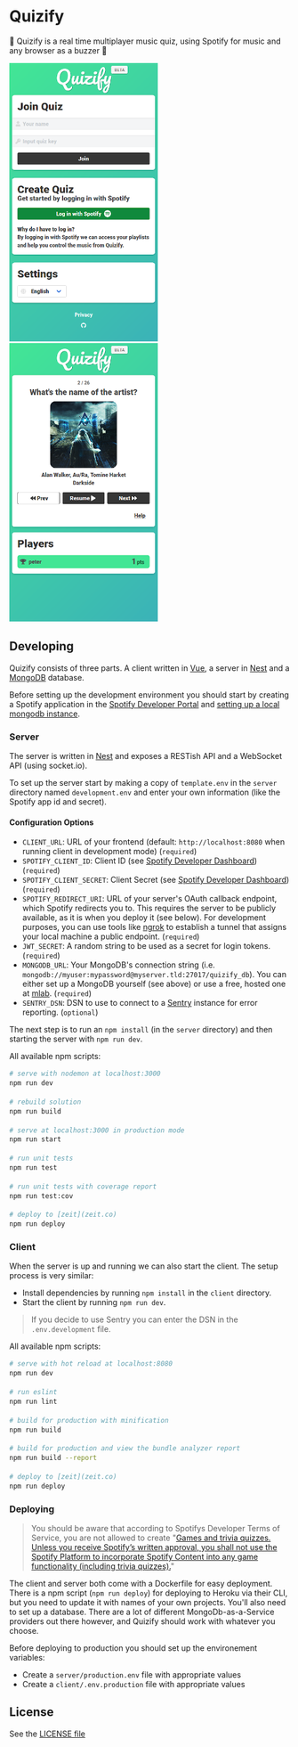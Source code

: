 # Quizify

💃 Quizify is a real time multiplayer music quiz, using Spotify for music and any browser as a buzzer 🕺

![Screenshot 2](assets/screenshot2.png)
![Screenshot 1](assets/screenshot1.png)

## Developing

Quizify consists of three parts. A client written in [Vue](https://github.com/vuejs/vue), a server in [Nest](https://github.com/nestjs/nest) and a [MongoDB](https://www.mongodb.com) database.

Before setting up the development environment you should start by creating a Spotify application in the [Spotify Developer Portal](http://developer.spotify.com/) and [setting up a local mongodb instance](https://docs.mongodb.com/guides/server/install/).

### Server

The server is written in [Nest](https://github.com/nestjs/nest) and exposes a RESTish API and a WebSocket API (using socket.io).

To set up the server start by making a copy of `template.env` in the `server` directory named `development.env` and enter your own information (like the Spotify app id and secret).

#### Configuration Options
* `CLIENT_URL`: URL of your frontend (default: `http://localhost:8080` when running client in development mode) (`required`)
* `SPOTIFY_CLIENT_ID`: Client ID (see [Spotify Developer Dashboard](https://developer.spotify.com/dashboard/applications)) (`required`)
* `SPOTIFY_CLIENT_SECRET`: Client Secret (see [Spotify Developer Dashboard](https://developer.spotify.com/dashboard/applications)) (`required`)
* `SPOTIFY_REDIRECT_URI`: URL of your server's OAuth callback endpoint, which Spotify redirects you to. This requires the server to be publicly available, as it is when you deploy it (see below). For development purposes, you can use tools like [ngrok](https://ngrok.com/) to establish a tunnel that assigns your local machine a public endpoint. (`required`)
* `JWT_SECRET`: A random string to be used as a secret for login tokens. (`required`)
* `MONGODB_URL`: Your MongoDB's connection string (i.e. `mongodb://myuser:mypassword@myserver.tld:27017/quizify_db`). You can either set up a MongoDB yourself (see above) or use a free, hosted one at [mlab](https://mlab.com/). (`required`)
* `SENTRY_DSN`: DSN to use to connect to a [Sentry](https://sentry.io) instance for error reporting. (`optional`)

The next step is to run an `npm install` (in the `server` directory) and then starting the server with `npm run dev`.

All available npm scripts:

```bash
# serve with nodemon at localhost:3000
npm run dev

# rebuild solution
npm run build

# serve at localhost:3000 in production mode
npm run start

# run unit tests
npm run test

# run unit tests with coverage report
npm run test:cov

# deploy to [zeit](zeit.co)
npm run deploy
```

### Client

When the server is up and running we can also start the client. The setup process is very similar:

- Install dependencies by running `npm install` in the `client` directory.
- Start the client by running `npm run dev`.

> If you decide to use Sentry you can enter the DSN in the `.env.development` file.

All available npm scripts:

```bash
# serve with hot reload at localhost:8080
npm run dev

# run eslint
npm run lint

# build for production with minification
npm run build

# build for production and view the bundle analyzer report
npm run build --report

# deploy to [zeit](zeit.co)
npm run deploy
```

### Deploying

> You should be aware that according to Spotifys Developer Terms of Service, you are not allowed to create "[Games and trivia quizzes. Unless you receive Spotify’s written approval, you shall not use the Spotify Platform to incorporate Spotify Content into any game functionality (including trivia quizzes).](https://developer.spotify.com/terms/#iv)"

The client and server both come with a Dockerfile for easy deployment. There is a npm script (`npm run deploy`) for deploying to Heroku via their CLI, but you need to update it with names of your own projects. You'll also need to set up a database. There are a lot of different MongoDb-as-a-Service providers out there however, and Quizify should work with whatever you choose.

Before deploying to production you should set up the environement variables:

- Create a `server/production.env` file with appropriate values
- Create a `client/.env.production` file with appropriate values

## License

See the [LICENSE file](https://github.com/anton-g/quizify/blob/master/LICENSE)
